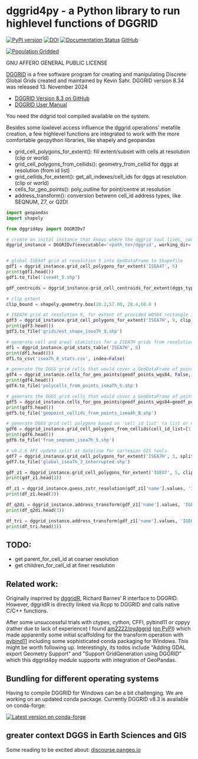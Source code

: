 # dggrid4py - a Python library to run highlevel functions of DGGRID

[![PyPI version](https://badge.fury.io/py/dggrid4py.svg)](https://badge.fury.io/py/dggrid4py) [![DOI](https://zenodo.org/badge/295495597.svg)](https://zenodo.org/badge/latestdoi/295495597) [![Documentation Status](https://readthedocs.org/projects/dggrid4py/badge/?version=latest)](https://dggrid4py.readthedocs.io/en/latest/?badge=latest) [GitHub](https://github.com/allixender/dggrid4py/)

[![Population Gridded](day-04-hexa.png)](https://twitter.com/allixender/status/1324055326111485959)

GNU AFFERO GENERAL PUBLIC LICENSE

[DGGRID](https://www.discreteglobalgrids.org/software/) is a free software program for creating and manipulating Discrete Global Grids created and maintained by Kevin Sahr. DGGRID version 8.34 was released 13. November 2024

- [DGGRID Version 8.3 on GitHub](https://github.com/sahrk/DGGRID)
- [DGGRID User Manual](https://github.com/sahrk/DGGRID/blob/d08e10d761f7bedd72a253ab1057458f339de51e/dggridManualV81b.pdf)

You need the ddgrid tool compiled available on the system.

Besides some lowlevel access influence the dggrid operations' metafile creation, a few highlevel functions are integrated to work with the more comfortable geopython libraries, like shapely and geopandas

- grid_cell_polygons_for_extent(): fill extent/subset with cells at resolution (clip or world)
- grid_cell_polygons_from_cellids(): geometry_from_cellid for dggs at resolution (from id list)
- grid_cellids_for_extent(): get_all_indexes/cell_ids for dggs at resolution (clip or world)
- cells_for_geo_points(): poly_outline for point/centre at resolution
- address_transform():  conversion betwenn cell_id address types, like SEQNUM, Z7, or Q2DI


```python
import geopandas
import shapely

from dggrid4py import DGGRIDv7

# create an inital instance that knows where the dggrid tool lives, configure temp workspace and log/stdout output
dggrid_instance = DGGRIDv7(executable='<path_to>/dggrid', working_dir='.', capture_logs=False, silent=False, tmp_geo_out_legacy=False, debug=False)


# global ISEA4T grid at resolution 5 into GeoDataFrame to Shapefile
gdf1 = dggrid_instance.grid_cell_polygons_for_extent('ISEA4T', 5)
print(gdf1.head())
gdf1.to_file('isea4t_5.shp')

gdf_centroids = dggrid_instance.grid_cell_centroids_for_extent(dggs_type='ISEA7H', resolution=4, mixed_aperture_level=None, clip_geom=None)

# clip extent
clip_bound = shapely.geometry.box(20.2,57.00, 28.4,60.0 )

# ISEA7H grid at resolution 9, for extent of provided WGS84 rectangle into GeoDataFrame to Shapefile
gdf3 = dggrid_instance.grid_cell_polygons_for_extent('ISEA7H', 9, clip_geom=est_bound)
print(gdf3.head())
gdf3.to_file('grids/est_shape_isea7h_9.shp')

# generate cell and areal statistics for a ISEA7H grids from resolution 0 to 8 (return a pandas DataFrame)
df1 = dggrid_instance.grid_stats_table('ISEA7H', 8)
print(df1.head(8))
df1.to_csv('isea7h_8_stats.csv', index=False)

# generate the DGGS grid cells that would cover a GeoDataFrame of points, return Polygons with cell IDs as GeoDataFrame
gdf4 = dggrid_instance.cells_for_geo_points(geodf_points_wgs84, False, 'ISEA7H', 5)
print(gdf4.head())
gdf4.to_file('polycells_from_points_isea7h_5.shp')

# generate the DGGS grid cells that would cover a GeoDataFrame of points, return cell IDs added as column to the points GDF
gdf5 = dggrid_instance.cells_for_geo_points(geodf_points_wgs84=geodf_points_wgs84, cell_ids_only=True, dggs_type='ISEA4H', resolution=8)
print(gdf5.head())
gdf5.to_file('geopoint_cellids_from_points_isea4h_8.shp')

# generate DGGS grid cell polygons based on 'cell_id_list' (a list or np.array of provided cell_ids)
gdf6 = dggrid_instance.grid_cell_polygons_from_cellids(cell_id_list=[1, 4, 8], 'ISEA7H', 5)
print(gdf6.head())
gdf6.to_file('from_seqnums_isea7h_5.shp')

# v0.2.6 API update split at dateline for cartesian GIS tools
gdf7 = dggrid_instance.grid_cell_polygons_for_extent('ISEA7H', 3, split_dateline=True)
gdf7.to_file('global_isea7h_3_interrupted.shp')

gdf_z1 = dggrid_instance.grid_cell_polygons_for_extent('IGEO7', 5, clip_geom=est_bound, output_address_type='Z7_STRING')
print(gdf_z1.head(3))

df_z1 = dggrid_instance.guess_zstr_resolution(gdf_z1['name'].values, 'IGEO7', input_address_type='Z7_STRING')
print(df_z1.head(3))

df_q2di = dggrid_instance.address_transform(gdf_z1['name'].values, 'IGEO7', 5, input_address_type='Z7_STRING', output_address_type='Q2DI')
print(df_q2di.head(3))

df_tri = dggrid_instance.address_transform(gdf_z1['name'].values, 'IGEO7', 5, input_address_type='Z7_STRING', output_address_type='PROJTRI')
print(df_tri.head(3))

```

## TODO:

- get parent_for_cell_id at coarser resolution
- get children_for_cell_id at finer resolution

## Related work:

Originally insprired by [dggridR](https://github.com/r-barnes/dggridR), Richard Barnes’ R interface to DGGRID. However, dggridR is directly linked via Rcpp to DGGRID and calls native C/C++ functions.

After some unsuccessful trials with ctypes, cython, CFFI, pybind11 or cppyy (rather due to lack of experience) I found [am2222/pydggrid](https://github.com/am2222/pydggrid) ([on PyPI](https://pypi.org/project/pydggrid/)) which made apparently some initial scaffolding for the transform operation with [pybind11](https://pybind11.readthedocs.io/en/master/) including some sophisticated conda packaging for Windows. This might be worth following up. Interestingly, its todos include "Adding GDAL export Geometry Support" and "Support GridGeneration using DGGRID" which this dggrid4py module supports with integration of GeoPandas.


## Bundling for different operating systems

Having to compile DGGRID for Windows can be a bit challenging. We are
working on an updated conda package. Currently DGGRID v8.3 is available on conda-forge:

[![Latest version on conda-forge](https://anaconda.org/conda-forge/dggrid/badges/version.svg)](https://anaconda.org/conda-forge/dggrid)

## greater context DGGS in Earth Sciences and GIS

Some reading to be excited about: [discourse.pangeo.io](https://discourse.pangeo.io/t/discrete-global-grid-systems-dggs-use-with-pangeo/2274)

